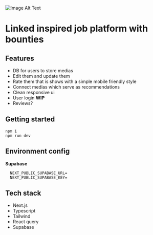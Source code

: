 ![Image Alt Text](public/thumbs/job_board2.png)

# Linked inspired job platform with bounties

## Features

-   DB for users to store medias
-   Edit them and update them
-   Rate them that is shows with a simple mobile friendly style
-   Connect medias which serve as recommendations
-   Clean responsive ui
-   User login
    **WIP**
-   Reviews?

## Getting started

```
npm i
npm run dev
```

## Environment config

**Supabase**

```
  NEXT_PUBLIC_SUPABASE_URL=
  NEXT_PUBLIC_SUPABASE_KEY=
```

## Tech stack

-   Next.js
-   Typescript
-   Tailwind
-   React query
-   Supabase
